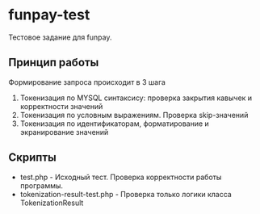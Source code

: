 # funpay-test
Тестовое задание для funpay.


## Принцип работы
Формирование запроса происходит в 3 шага
1. Токенизация по MYSQL синтаксису: проверка закрытия кавычек и корректности значений
2. Токенизация по условным выражениям. Проверка skip-значений
3. Токенизация по идентификаторам, форматирование и экранирование значений


## Скрипты
- test.php - Исходный тест. Проверка корректности работы программы.
- tokenization-result-test.php - Проверка только логики класса TokenizationResult